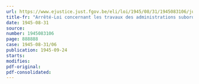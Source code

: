 ```yaml
---
url: https://www.ejustice.just.fgov.be/eli/loi/1945/08/31/1945083106/justel
title-fr: "Arrêté-Loi concernant les travaux des administrations subordonnées"
date: 1945-08-31
source:
number: 1945083106
page: 888888
case: 1945-08-31/06
publication: 1945-09-24
starts:
modifies:
pdf-original:
pdf-consolidated:
---
```


